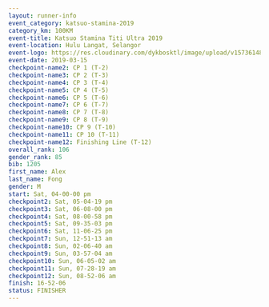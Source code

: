 ```yaml
--- 
layout: runner-info 
event_category: katsuo-stamina-2019 
category_km: 100KM 
event-title: Katsuo Stamina Titi Ultra 2019 
event-location: Hulu Langat, Selangor 
event-logo: https://res.cloudinary.com/dykbosktl/image/upload/v1573614825/Logo/Logo_p7ft6n.png 
event-date: 2019-03-15 
checkpoint-name2: CP 1 (T-2) 
checkpoint-name3: CP 2 (T-3) 
checkpoint-name4: CP 3 (T-4) 
checkpoint-name5: CP 4 (T-5) 
checkpoint-name6: CP 5 (T-6) 
checkpoint-name7: CP 6 (T-7) 
checkpoint-name8: CP 7 (T-8) 
checkpoint-name9: CP 8 (T-9) 
checkpoint-name10: CP 9 (T-10) 
checkpoint-name11: CP 10 (T-11) 
checkpoint-name12: Finishing Line (T-12) 
overall_rank: 106
gender_rank: 85
bib: 1205
first_name: Alex
last_name: Fong
gender: M
start: Sat, 04-00-00 pm
checkpoint2: Sat, 05-04-19 pm
checkpoint3: Sat, 06-08-00 pm
checkpoint4: Sat, 08-00-58 pm
checkpoint5: Sat, 09-35-03 pm
checkpoint6: Sat, 11-06-25 pm
checkpoint7: Sun, 12-51-13 am
checkpoint8: Sun, 02-06-40 am
checkpoint9: Sun, 03-57-04 am
checkpoint10: Sun, 06-05-02 am
checkpoint11: Sun, 07-28-19 am
checkpoint12: Sun, 08-52-06 am
finish: 16-52-06
status: FINISHER
--- 
```

